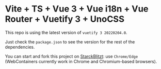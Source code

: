 # Vite + TS + Vue 3 + Vue i18n + Vue Router + Vuetify 3 + UnoCSS

This repo is using the latest version of `vuetify 3 20220204.0`.

Just check the `package.json` to see the version for the rest of the dependencies.

You can start and fork this project on [StarckBlitzt](https://stackblitz.com/github/userquin/vue-i18n-vuetify-20220204): use `Chrome/Edge` (WebContainers currently work in Chrome and Chromium-based browsers).



